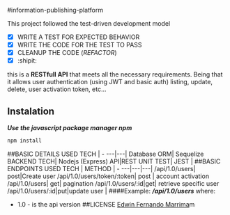 
#information-publishing-platform

This project followed the test-driven development model
- [X] WRITE A TEST FOR EXPECTED BEHAVIOR
- [X] WRITE THE CODE FOR THE TEST TO PASS
- [X] CLEANUP THE CODE (*REFACTOR*) 
- [X] :shipit:

this is a **RESTfull API** that meets all the necessary requirements. Being that it allows user authentication (using JWT and basic auth) listing, update, delete, user activation token, etc...
## Instalation
***Use the javascript package manager npm***
```bash
npm install
```
##BASIC DETAILS
USED TECH | -
---|---|
Database ORM| Sequelize
BACKEND TECH| Nodejs (Express)
API|REST
UNIT TEST| JEST
|
##BASIC ENDPOINTS
USED TECH | METHOD | -
---|---|---|
/api/1.0/users| post|Create user
/api/1.0/users/token/:token| post | account activation
/api/1.0/users| get| pagination
/api/1.0/users/:id|get| retrieve specific user
/api/1.0/users/:id|put|update user
|
####Example: ***/api/1.0/users***
where: 
- 1.0  - is the api version
##LICENSE
[Edwin Fernando Marrima](https://mz.linkedin.com/in/edwin-marrima-18046019b/)m
